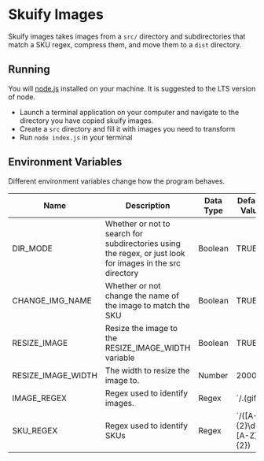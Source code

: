 # Skuify Images

Skuify images takes images from a `src/` directory and subdirectories that match a SKU regex, compress them, and move them to a `dist` directory.

## Running
You will [node.js]() installed on your machine. It is suggested to the LTS version of node.

- Launch a terminal application on your computer and navigate to the directory you have copied skuify images.
- Create a `src` directory and fill it with images you need to transform
- Run `node index.js` in your terminal

## Environment Variables
Different environment variables change how the program behaves.

| Name               | Description                                                                                               | Data Type | Default Value                                           |
|--------------------|-----------------------------------------------------------------------------------------------------------|-----------|---------------------------------------------------------|
| DIR_MODE           | Whether or not to search for subdirectories using the regex, or just look for images in the src directory | Boolean   | TRUE                                                    |
| CHANGE_IMG_NAME    | Whether or not change the name of the image to match the SKU                                              | Boolean   | TRUE                                                    |
| RESIZE_IMAGE       | Resize the image to the RESIZE_IMAGE_WIDTH variable                                                       | Boolean   | TRUE                                                    |
| RESIZE_IMAGE_WIDTH | The width to resize the image to.                                                                         | Number   | 2000                                                    |
| IMAGE_REGEX        | Regex used to identify images.                                                                            | Regex     | `/\.(gif|jpg|jpeg|tiff|png)$/i`                         |
| SKU_REGEX          | Regex used to identify SKUs                                                                               | Regex     | `/([A-Z]{2}\d{2}[A-Z]{2})|([A-Z]{2}\d{2,4}-\w{2,4})/ig` |
